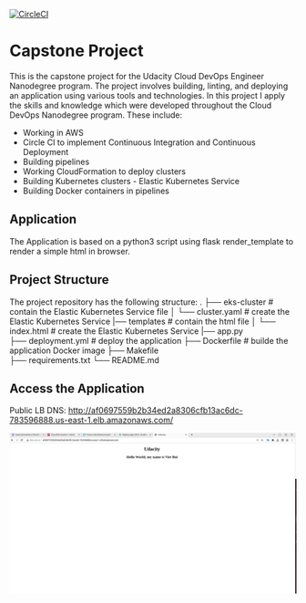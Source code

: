 [![CircleCI](https://dl.circleci.com/status-badge/img/gh/ankur1230/Udacity-DevOps-Capstone/tree/main.svg?style=svg)](https://app.circleci.com/pipelines/github/buikhongminh/Capstone-Project)

# Capstone Project

This is the capstone project for the Udacity Cloud DevOps Engineer Nanodegree program. The project involves building, linting, and deploying an application using various tools and technologies.
In this project I apply the skills and knowledge which were developed throughout the Cloud DevOps Nanodegree program. These include:

- Working in AWS
- Circle CI to implement Continuous Integration and Continuous Deployment
- Building pipelines
- Working CloudFormation to deploy clusters
- Building Kubernetes clusters - Elastic Kubernetes Service
- Building Docker containers in pipelines

## Application

The Application is based on a python3 script using flask render_template to render a simple html in browser.

## Project Structure

The project repository has the following structure:
.
├── eks-cluster             # contain the Elastic Kubernetes Service file
│   └── cluster.yaml        # create the Elastic Kubernetes Service
|── templates               # contain the html file
│   └── index.html          # create the Elastic Kubernetes Service
|── app.py                  
├── deployment.yml          # deploy the application
├── Dockerfile              # builde the application Docker image
├── Makefile                
├── requirements.txt
└── README.md

## Access the Application

Public LB DNS: http://af0697559b2b34ed2a8306cfb13ac6dc-783596888.us-east-1.elb.amazonaws.com/

![Access LB DNS](./submission/screenshots/Web_after_deployment.png)